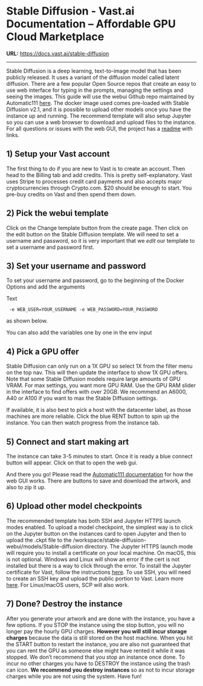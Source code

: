# Stable Diffusion - Vast.ai Documentation – Affordable GPU Cloud Marketplace

**URL:** https://docs.vast.ai/stable-diffusion

---

Stable Diffusion is a deep learning, text-to-image model that has been publicly released. It uses a variant of the diffusion model called latent diffusion. There are a few popular Open Source repos that create an easy to use web interface for typing in the prompts, managing the settings and seeing the images. This guide will use the webui Github repo maintained by Automatic111 [here](https://github.com/AUTOMATIC1111/stable-diffusion-webui). The docker image used comes pre-loaded with Stable Diffusion v2.1, and it is possible to upload other models once you have the instance up and running. The recommend template will also setup Jupyter so you can use a web browser to download and upload files to the instance. For all questions or issues with the web GUI, the project has a [readme](https://github.com/AUTOMATIC1111/stable-diffusion-webui) with links.

## 1) Setup your Vast account

The first thing to do if you are new to Vast is to create an account. Then head to the Billing tab and add credits. This is pretty self-explanatory. Vast uses Stripe to processes credit card payments and also accepts major cryptocurrencies through Crypto.com. $20 should be enough to start. You pre-buy credits on Vast and then spend them down.

## 2) Pick the webui template

Click on the Change template button from the create page. Then click on the edit button on the Stable Diffusion template. We will need to set a username and password, so it is very important that we _edit_ our template to set a username and password first.

## 3) Set your username and password

To set your username and password, go to the beginning of the Docker Options and add the arguments

Text

```
 -e WEB_USER=YOUR_USERNAME -e WEB_PASSWORD=YOUR_PASSWORD
```

as shown below.

You can also add the variables one by one in the env input

## 4) Pick a GPU offer

Stable Diffusion can only run on a 1X GPU so select 1X from the filter menu on the top nav. This will then update the interface to show 1X GPU offers. Note that some Stable Diffusion models require large amounts of GPU VRAM. For max settings, you want more GPU RAM. Use the GPU RAM slider in the interface to find offers with over 20GB. We recommend an A6000, A40 or A100 if you want to max the Stable Diffusion settings.

If available, it is also best to pick a host with the datacenter label, as those machines are more reliable. Click the blue RENT button to spin up the instance. You can then watch progress from the instance tab.

## 5) Connect and start making art

The instance can take 3-5 minutes to start. Once it is ready a blue connect button will appear. Click on that to open the web gui.

And there you go! Please read the [Automatic111 documentation](https://github.com/AUTOMATIC1111/stable-diffusion-webui) for how the web GUI works. There are buttons to save and download the artwork, and also to zip it up.

## 6) Upload other model checkpoints

The recommended template has both SSH and Jupyter HTTPS launch modes enabled. To upload a model checkpoint, the simplest way is to click on the Jupyter button on the instances card to open Jupyter and then to upload the .ckpt file to the /workspace/stable-diffusion-webui/models/Stable-diffusion directory. The Jupyter HTTPS launch mode will require you to install a certificate on your local machine. On macOS, this is not optional. Windows and Linux will show an error if the cert is not installed but there is a way to click through the error. To install the Jupyter certificate for Vast, follow the instructions [here](https://docs.vast.ai/instances/jupyter). To use SSH, you will need to create an SSH key and upload the public portion to Vast. Learn more [here](https://docs.vast.ai/instances/sshscp). For Linux/macOS users, SCP will also work.

## 7) Done? Destroy the instance

After you generate your artwork and are done with the instance, you have a few options. If you STOP the instance using the stop button, you will no longer pay the hourly GPU charges. **However you will still incur storage charges** because the data is still stored on the host machine. When you hit the START button to restart the instance, you are also not guaranteed that you can rent the GPU as someone else might have rented it while it was stopped. We don’t recommend that you stop an instance once done. To incur no other charges you have to DESTROY the instance using the trash can icon. **We recommend you destroy instances** so as not to incur storage charges while you are not using the system. Have fun!
